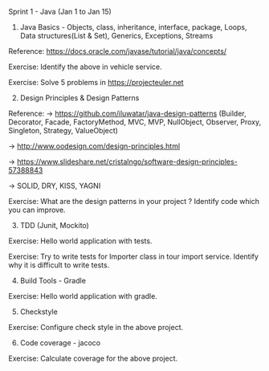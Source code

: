 Sprint 1 - Java (Jan 1 to Jan 15)

1. Java Basics - Objects, class, inheritance, interface, package, Loops, Data structures(List & Set), Generics, Exceptions, Streams

Reference: https://docs.oracle.com/javase/tutorial/java/concepts/

Exercise: Identify the above in vehicle service.

Exercise: Solve 5 problems in https://projecteuler.net

2. Design Principles & Design Patterns 

Reference: -> https://github.com/iluwatar/java-design-patterns (Builder, Decorator, Facade, FactoryMethod, MVC, MVP, NullObject, Observer, Proxy, Singleton, Strategy, ValueObject)

-> http://www.oodesign.com/design-principles.html 

-> https://www.slideshare.net/cristalngo/software-design-principles-57388843

-> SOLID, DRY, KISS, YAGNI

Exercise: What are the design patterns in your project ? Identify code which you can improve.

3. TDD (Junit, Mockito)

Exercise: Hello world application with tests.

Exercise: Try to write tests for Importer class in tour import service. Identify why it is difficult to write tests.

4. Build Tools - Gradle

Exercise: Hello world application with gradle.

5. Checkstyle

Exercise: Configure check style in the above project.

6. Code coverage - jacoco

Exercise: Calculate coverage for the above project.
